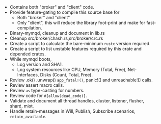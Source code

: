 * Contains both "broker" and "client" code.
* Provide feature-gating to compile this source base for
  * Both "broker" and "client"
  * Only "client", this will reduce the library foot-print and make for fast-compilation.
* Binary-mymqd, cleanup and document in lib.rs
* Cleanup src/broker/chash.rs,src/broker/crc.rs
* Create a script to calculate the bare-minimum `rustc` version required.
* Create a script to list unstable features required by this crate and depended crates.
* While mymqd boots,
  * Log version and SHA1.
  * Log system resources like CPU, Memory (Total, Free), Net-Interfaces,
    Disks (Count, Total, Free).
* Review .ok() .unwrap() `app_fatal!()`, panic!() and unreachable!() calls.
* Review assert macro calls.
* Review `as` type-casting for numbers.
* Review code for `#[allow(dead_code)]`.
* Validate and document all thread handles, cluster, listener, flusher, shard, miot.
* Handle retain-messages in Will, Publish, Subscribe scenarios, `retain_available`.

